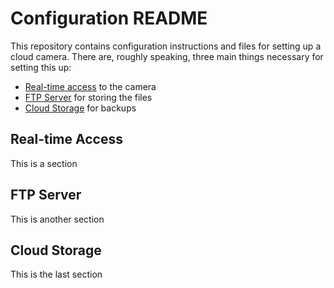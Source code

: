 # Configuration README

This repository contains configuration instructions and files for setting up a cloud camera.
There are, roughly speaking, three main things necessary for setting this up:

* [Real-time access](#real-time-access) to the camera
* [FTP Server](#ftp-server) for storing the files
* [Cloud Storage](#cloud-storage) for backups


## Real-time Access

This is a section

## FTP Server

This is another section

## Cloud Storage

This is the last section
